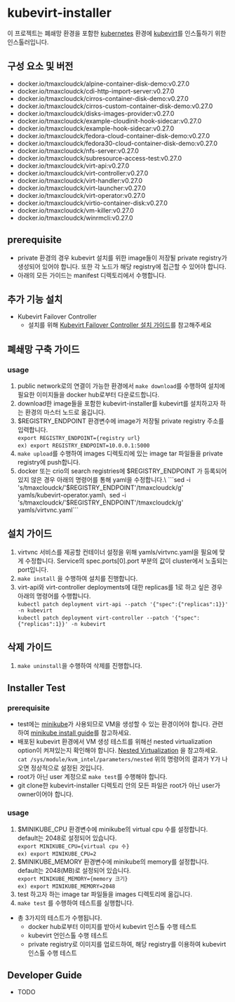 # kubevirt-installer

이 프로젝트는 폐쇄망 환경을 포함한 [kubernetes](https://github.com/kubernetes/kubernetes) 환경에 [kubevirt](https://github.com/kubevirt/kubevirt)를 인스톨하기 위한 인스톨러입니다. 

## 구성 요소 및 버전
* docker.io/tmaxcloudck/alpine-container-disk-demo:v0.27.0
* docker.io/tmaxcloudck/cdi-http-import-server:v0.27.0
* docker.io/tmaxcloudck/cirros-container-disk-demo:v0.27.0
* docker.io/tmaxcloudck/cirros-custom-container-disk-demo:v0.27.0
* docker.io/tmaxcloudck/disks-images-provider:v0.27.0
* docker.io/tmaxcloudck/example-cloudinit-hook-sidecar:v0.27.0
* docker.io/tmaxcloudck/example-hook-sidecar:v0.27.0
* docker.io/tmaxcloudck/fedora-cloud-container-disk-demo:v0.27.0
* docker.io/tmaxcloudck/fedora30-cloud-container-disk-demo:v0.27.0
* docker.io/tmaxcloudck/nfs-server:v0.27.0
* docker.io/tmaxcloudck/subresource-access-test:v0.27.0
* docker.io/tmaxcloudck/virt-api:v0.27.0
* docker.io/tmaxcloudck/virt-controller:v0.27.0
* docker.io/tmaxcloudck/virt-handler:v0.27.0
* docker.io/tmaxcloudck/virt-launcher:v0.27.0
* docker.io/tmaxcloudck/virt-operator:v0.27.0
* docker.io/tmaxcloudck/virtio-container-disk:v0.27.0
* docker.io/tmaxcloudck/vm-killer:v0.27.0
* docker.io/tmaxcloudck/winrmcli:v0.27.0

## prerequisite
* private 환경의 경우 kubevirt 설치를 위한 image들이 저장될 private registry가 생성되어 있어야 합니다. 또한 각 노드가 해당 registry에 접근할 수 있어야 합니다.
* 아래의 모든 가이드는 manifest 디렉토리에서 수행합니다.

## 추가 기능 설치
* Kubevirt Failover Controller
  * 설치를 위해 [Kubevirt Failover Controller 설치 가이드](README-failover-controller.md)를 참고해주세요

## 폐쇄망 구축 가이드
### usage
1. public network로의 연결이 가능한 환경에서 ```make download```를 수행하여 설치에 필요한 이미지들을 docker hub로부터 다운로드합니다. 
2. download한 image들을 포함한 kubevirt-installer를 kubevirt를 설치하고자 하는 환경의 마스터 노드로 옮깁니다.
3. $REGISTRY_ENDPOINT 환경변수에 image가 저장될 private registry 주소를 입력합니다.\
  ```export REGISTRY_ENDPOINT={registry url}```\
  ```ex) export REGISTRY_ENDPOINT=10.0.0.1:5000```
4. ```make upload```를 수행하여 images 디렉토리에 있는 image tar 파일들을 private registry에 push합니다.
5. docker 또는 crio의 search registries에 $REGISTRY_ENDPOINT 가 등록되어 있지 않은 경우 아래의 명령어를 통해 yaml을 수정합니다.\
  ```sed -i 's/tmaxcloudck/'$REGISTRY_ENDPOINT'\/tmaxcloudck/g' yamls/kubevirt-operator.yaml```\
  ```sed -i 's/tmaxcloudck/'$REGISTRY_ENDPOINT'\/tmaxcloudck/g' yamls/virtvnc.yaml```

## 설치 가이드
1. virtvnc 서비스를 제공할 컨테이너 설정을 위해 yamls/virtvnc.yaml을 필요에 맞게 수정합니다. Service의 spec.ports[0].port 부분의 값이 cluster에서 노출되는 port입니다.
2. ```make install``` 을 수행하여 설치를 진행합니다.
3. virt-api와 virt-controller deployments에 대한 replicas를 1로 하고 싶은 경우 아래의 명령어를 수행합니다.\
  ```kubectl patch deployment virt-api --patch '{"spec":{"replicas":1}}' -n kubevirt```\
  ```kubectl patch deployment virt-controller --patch '{"spec":{"replicas":1}}' -n kubevirt```

## 삭제 가이드
1. ```make uninstall```을 수행하여 삭제를 진행합니다.

## Installer Test
### prerequisite
* test에는 [minikube](https://github.com/kubernetes/minikube)가 사용되므로 VM을 생성할 수 있는 환경이어야 합니다. 관련하여 [minikube install guide](https://minikube.sigs.k8s.io/docs/start/)를 참고하세요.
* 배포된 kubevirt 환경에서 VM 생성 테스트를 위해선 nested virtualization option이 켜져있는지 확인해야 합니다.  [Nested Virtualization](https://docs.fedoraproject.org/en-US/quick-docs/using-nested-virtualization-in-kvm/) 을 참고하세요.\
  ```cat /sys/module/kvm_intel/parameters/nested``` 
  위의 명령어의 결과가 Y가 나오면 정상적으로 설정된 것입니다.
* root가 아닌 user 계정으로 ```make test```를 수행해야 합니다. 
* git clone한 kubevirt-installer 디렉토리 안의 모든 파일은 root가 아닌 user가 owner이어야 합니다.
### usage
1. $MINIKUBE_CPU 환경변수에 minikube의 virtual cpu 수를 설정합니다. default는 2048로 설정되어 있습니다.\
  ```export MINIKUBE_CPU={virtual cpu 수}```\
  ```ex) export MINIKUBE_CPU=2``` 
2. $MINIKUBE_MEMORY 환경변수에 minikube의 memory를 설정합니다. default는 2048(MB)로 설정되어 있습니다.\
  ```export MINIKUBE_MEMORY={memory 크기}```\
  ```ex) export MINIKUBE_MEMORY=2048``` 
3. test 하고자 하는 image tar 파일들을 images 디렉토리에 옮깁니다.
4. ```make test```  를 수행하여 테스트를 실행합니다.

* 총 3가지의 테스트가 수행됩니다.
    * docker hub로부터 이미지를 받아서 kubevirt 인스톨 수행 테스트
    * kubevirt 언인스톨 수행 테스트
    * private registry로 이미지를 업로드하여, 해당 registry를 이용하여 kubevirt 인스톨 수행 테스트

## Developer Guide
- TODO
